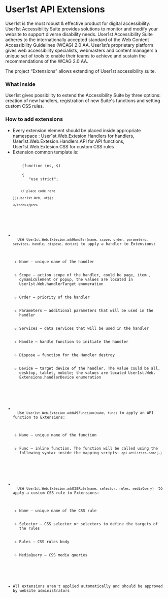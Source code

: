 # User1st API Extensions

<p>
User1st is the most robust & effective product for digital accessibility. User1st Accessibility Suite provides solutions to monitor and modify your website to support diverse disability needs. User1st Accessibility Suite adheres to the internationally accepted standard of the Web Content Accessibility Guidelines (WCAG) 2.0 AA. User1st’s proprietary platform gives web accessibility specialists, webmasters and content managers a unique set of tools to enable their teams to achieve and sustain the recommendations of the WCAG 2.0 AA.</p>

<p>The project “Extensions” allows extending of User1st accessibility suite. 

</p>

<h3>What inside</h3>
<p>User1st gives possibility to extend the Accessibility Suite by three options: creation of new handlers, registration of new Suite's functions and setting custom CSS rules.</p>


<h3>How to add extensions</h3>

<ul>
  <li>
    Every extension element should be placed inside appropriate namespace 
: User1st.Web.Extesion.Handlers for handlers, User1st.Web.Extesion.Handlers.API for API functions, User1st.Web.Extesion.CSS for custom CSS rules

  </li>
  <li>Extension common template is:
    <pre><code class="language-javascript">
    (function (ns, $)<br />
    {
       "use strict";
	
	    // place code here		

    })(User1st.Web, uf$);

    </code></pre>
  </li>
  <li>
  Use <code class="language-javascript">User1st.Web.Extesion.addHandler(name, scope, order, parameters, services, handle, dispose, device)</code> to apply a handler to Extensions: 
  <ul>
    <li>Name – unique name of the handler</li>
    <li>Scope – action scope of the handler, could be page, item , dynamicElement or popup, the values are located in User1st.Web.handlerTarget enumeration</li>
    <li>Order – priority of the handler</li>
    <li>Parameters – additional parameters that will be used in the handler</li>
    <li>Services – data services that will be used in the handler</li>
    <li>Handle – handle function to initiate the handler</li>
    <li>Dispose – function for the Handler destroy</li>
    <li>Device – target device of the handler. The value could be all, desktop, tablet, mobile; the values are located User1st.Web. Extensions.handlerDevice enumeration</li>
  </ul>
  </li>
 <li>
  Use <code class="language-javascript">User1st.Web.Extesion.addAPIFunction(name, func)</code> to apply an API function to Extensions: 
  <ul>
    <li>Name – unique name of the function</li>
    <li>Func – inline function. The function will be called using the following syntax inside the mapping scripts: <code class="language-javascript">api.utilities.name(…)</code></li>
    </ul>
  </li>
  <li>
  Use <code class="language-javascript">User1st.Web.Extesion.addCSSRule(name, selector, rules, mediaQuery) </code> to apply a custom CSS rule to Extensions: 
  <ul>
    <li>Name – unique name of the CSS rule</li>
    <li>Selector – CSS selector or selectors to define the targets of the rules</li>
    <li>Rules – CSS rules body</li>
    <li>MediaQuery – CSS media queries</li>
    </ul>
  </li>
  <li>All extensions aren't applied automatically and should be approved by website administrators</li>
</ul>
